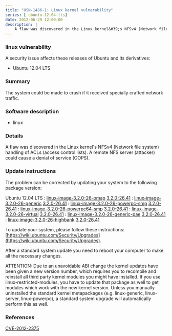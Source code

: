 ```yaml
---
title: "USN-1486-1: Linux kernel vulnerability"
series: [ ubuntu-12.04-lts]
date: 2012-06-29 12:00:00
description: |
    A flaw was discovered in the Linux kernel&#39;s NFSv4 (Network file system) handling of ACLs (access control lists). A remote NFS server (attacker) could cause a denial of service (OOPS). 
--- 
```

 
### linux vulnerability

A security issue affects these releases of Ubuntu and its derivatives:

* Ubuntu 12.04 LTS

### Summary

The system could be made to crash if it received specially crafted network traffic.

### Software description

* linux 

### Details

A flaw was discovered in the Linux kernel&#39;s NFSv4 (Network file system) handling of ACLs (access control lists). A remote NFS server (attacker) could cause a denial of service (OOPS). 

### Update instructions

The problem can be corrected by updating your system to the following package version:

Ubuntu 12.04 LTS
 : [linux-image-3.2.0-26-omap](https://launchpad.net/ubuntu/+source/linux) <span> [3.2.0-26.41](https://launchpad.net/ubuntu/+source/linux/3.2.0-26.41) </span> 
 : [linux-image-3.2.0-26-generic](https://launchpad.net/ubuntu/+source/linux) <span> [3.2.0-26.41](https://launchpad.net/ubuntu/+source/linux/3.2.0-26.41) </span> 
 : [linux-image-3.2.0-26-powerpc-smp](https://launchpad.net/ubuntu/+source/linux) <span> [3.2.0-26.41](https://launchpad.net/ubuntu/+source/linux/3.2.0-26.41) </span> 
 : [linux-image-3.2.0-26-powerpc64-smp](https://launchpad.net/ubuntu/+source/linux) <span> [3.2.0-26.41](https://launchpad.net/ubuntu/+source/linux/3.2.0-26.41) </span> 
 : [linux-image-3.2.0-26-virtual](https://launchpad.net/ubuntu/+source/linux) <span> [3.2.0-26.41](https://launchpad.net/ubuntu/+source/linux/3.2.0-26.41) </span> 
 : [linux-image-3.2.0-26-generic-pae](https://launchpad.net/ubuntu/+source/linux) <span> [3.2.0-26.41](https://launchpad.net/ubuntu/+source/linux/3.2.0-26.41) </span> 
 : [linux-image-3.2.0-26-highbank](https://launchpad.net/ubuntu/+source/linux) <span> [3.2.0-26.41](https://launchpad.net/ubuntu/+source/linux/3.2.0-26.41) </span> 

To update your system, please follow these instructions: [https://wiki.ubuntu.com/Security/Upgrades](https://wiki.ubuntu.com/Security/Upgrades).

After a standard system update you need to reboot your computer to make all the necessary changes.

ATTENTION: Due to an unavoidable ABI change the kernel updates have been given a new version number, which requires you to recompile and reinstall all third party kernel modules you might have installed. If you use linux-restricted-modules, you have to update that package as well to get modules which work with the new kernel version. Unless you manually uninstalled the standard kernel metapackages (e.g. linux-generic, linux-server, linux-powerpc), a standard system upgrade will automatically perform this as well. 

### References

 [CVE-2012-2375](http://people.ubuntu.com/~ubuntu-security/cve/CVE-2012-2375)
 
